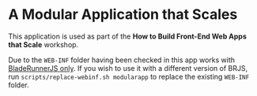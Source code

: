 # A Modular Application that Scales

This application is used as part of the **How to Build Front-End Web Apps that Scale** workshop.

Due to the `WEB-INF` folder having been checked in this app works with [BladeRunnerJS only](https://github.com/BladeRunnerJS/brjs/releases/tag/v0.7). If you wish to use it with a different version of BRJS, run `scripts/replace-webinf.sh modularapp` to replace the existing `WEB-INF` folder.
